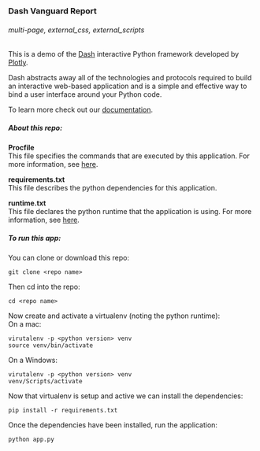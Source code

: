 ### Dash Vanguard Report
###### multi-page, external_css, external_scripts        

This is a demo of the [Dash](https://plot.ly/products/dash/) interactive Python framework developed by [Plotly](https://plot.ly/).

Dash abstracts away all of the technologies and protocols required to build an interactive web-based application and is a simple and effective way to bind a user interface around your Python code.

To learn more check out our [documentation](https://dash.plot.ly).

##### About this repo:

**Procfile**   
This file specifies the commands that are executed by this application. For more information, see [here](https://devcenter.heroku.com/articles/procfile).

**requirements.txt**   
This file describes the python dependencies for this application.

**runtime.txt**   
This file declares the python runtime that the application is using. For more information, see [here](https://devcenter.heroku.com/articles/python-runtimes).

##### To run this app:

You can clone or download this repo:   
```
git clone <repo name>
```

Then cd into the repo:   
```
cd <repo name>
```

Now create and activate a virtualenv (noting the python runtime):   
On a mac:   
```
virutalenv -p <python version> venv
source venv/bin/activate
```

On a Windows:   
```
virutalenv -p <python version> venv
venv/Scripts/activate
```

Now that virtualenv is setup and active we can install the dependencies:   
```
pip install -r requirements.txt
```

Once the dependencies have been installed, run the application:
```
python app.py
```
